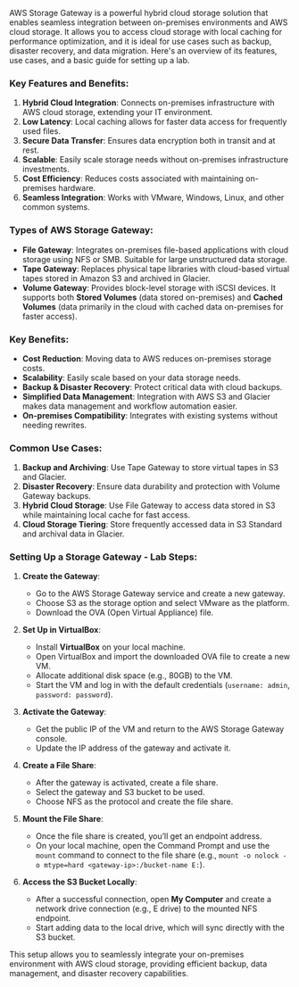 AWS Storage Gateway is a powerful hybrid cloud storage solution that enables seamless integration between on-premises environments and AWS cloud storage. It allows you to access cloud storage with local caching for performance optimization, and it is ideal for use cases such as backup, disaster recovery, and data migration. Here's an overview of its features, use cases, and a basic guide for setting up a lab.

### Key Features and Benefits:
1. **Hybrid Cloud Integration**: Connects on-premises infrastructure with AWS cloud storage, extending your IT environment.
2. **Low Latency**: Local caching allows for faster data access for frequently used files.
3. **Secure Data Transfer**: Ensures data encryption both in transit and at rest.
4. **Scalable**: Easily scale storage needs without on-premises infrastructure investments.
5. **Cost Efficiency**: Reduces costs associated with maintaining on-premises hardware.
6. **Seamless Integration**: Works with VMware, Windows, Linux, and other common systems.

### Types of AWS Storage Gateway:
- **File Gateway**: Integrates on-premises file-based applications with cloud storage using NFS or SMB. Suitable for large unstructured data storage.
- **Tape Gateway**: Replaces physical tape libraries with cloud-based virtual tapes stored in Amazon S3 and archived in Glacier.
- **Volume Gateway**: Provides block-level storage with iSCSI devices. It supports both **Stored Volumes** (data stored on-premises) and **Cached Volumes** (data primarily in the cloud with cached data on-premises for faster access).

### Key Benefits:
- **Cost Reduction**: Moving data to AWS reduces on-premises storage costs.
- **Scalability**: Easily scale based on your data storage needs.
- **Backup & Disaster Recovery**: Protect critical data with cloud backups.
- **Simplified Data Management**: Integration with AWS S3 and Glacier makes data management and workflow automation easier.
- **On-premises Compatibility**: Integrates with existing systems without needing rewrites.

### Common Use Cases:
1. **Backup and Archiving**: Use Tape Gateway to store virtual tapes in S3 and Glacier.
2. **Disaster Recovery**: Ensure data durability and protection with Volume Gateway backups.
3. **Hybrid Cloud Storage**: Use File Gateway to access data stored in S3 while maintaining local cache for fast access.
4. **Cloud Storage Tiering**: Store frequently accessed data in S3 Standard and archival data in Glacier.

### Setting Up a Storage Gateway - Lab Steps:
1. **Create the Gateway**:
   - Go to the AWS Storage Gateway service and create a new gateway.
   - Choose S3 as the storage option and select VMware as the platform.
   - Download the OVA (Open Virtual Appliance) file.
   
2. **Set Up in VirtualBox**:
   - Install **VirtualBox** on your local machine.
   - Open VirtualBox and import the downloaded OVA file to create a new VM.
   - Allocate additional disk space (e.g., 80GB) to the VM.
   - Start the VM and log in with the default credentials (`username: admin`, `password: password`).

3. **Activate the Gateway**:
   - Get the public IP of the VM and return to the AWS Storage Gateway console.
   - Update the IP address of the gateway and activate it.

4. **Create a File Share**:
   - After the gateway is activated, create a file share.
   - Select the gateway and S3 bucket to be used.
   - Choose NFS as the protocol and create the file share.

5. **Mount the File Share**:
   - Once the file share is created, you’ll get an endpoint address.
   - On your local machine, open the Command Prompt and use the `mount` command to connect to the file share (e.g., `mount -o nolock -o mtype=hard <gateway-ip>:/bucket-name E:`).
   
6. **Access the S3 Bucket Locally**:
   - After a successful connection, open **My Computer** and create a network drive connection (e.g., E drive) to the mounted NFS endpoint.
   - Start adding data to the local drive, which will sync directly with the S3 bucket.

This setup allows you to seamlessly integrate your on-premises environment with AWS cloud storage, providing efficient backup, data management, and disaster recovery capabilities.
